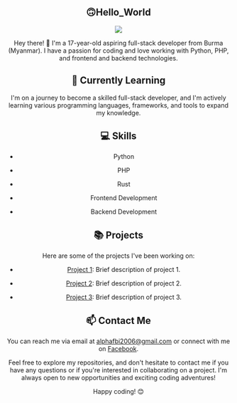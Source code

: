 <div align="center">

  
## 🙃Hello_World
<a href="https://anonsharing.com/b403ee8dad3e4e18" target="_blank" title="i"><img src="https://anonsharing.com/cache/plugins/filepreviewer/27347/432b4585c1ad58fefb5af76396f972e4a038b5581c939b9268bb3f77d1d86396/280x280_middle.jpg"/></a>

Hey there! 👋 I'm a 17-year-old aspiring full-stack developer from Burma (Myanmar). I have a passion for coding and love working with Python, PHP, and frontend and backend technologies.

## 🌱 Currently Learning

I'm on a journey to become a skilled full-stack developer, and I'm actively learning various programming languages, frameworks, and tools to expand my knowledge.

## 💻 Skills

- Python

- PHP

- Rust

- Frontend Development

- Backend Development

## 📚 Projects

Here are some of the projects I've been working on:

- [Project 1](link-to-project1): Brief description of project 1.

- [Project 2](link-to-project2): Brief description of project 2.

- [Project 3](link-to-project3): Brief description of project 3.

## 📫 Contact Me

<div class="contact-info">

  You can reach me via email at [alphafbi2006@gmail.com](mailto:alphafbi2006@gmail.com) or connect with me on [Facebook](https://www.facebook.com/mrhand.mrhand.9).

</div>

Feel free to explore my repositories, and don't hesitate to contact me if you have any questions or if you're interested in collaborating on a project. I'm always open to new opportunities and exciting coding adventures!

Happy coding! 😊

